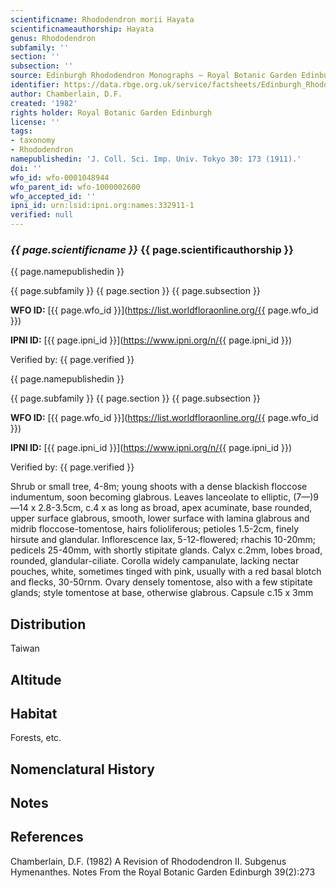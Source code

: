 ```yaml
---
scientificname: Rhododendron morii Hayata
scientificnameauthorship: Hayata
genus: Rhododendron
subfamily: ''
section: ''
subsection: ''
source: Edinburgh Rhododendron Monographs – Royal Botanic Garden Edinburgh
identifier: https://data.rbge.org.uk/service/factsheets/Edinburgh_Rhododendron_Monographs.xhtml
author: Chamberlain, D.F.
created: '1982'
rights holder: Royal Botanic Garden Edinburgh
license: ''
tags:
- taxonomy
- Rhododendron
namepublishedin: 'J. Coll. Sci. Imp. Univ. Tokyo 30: 173 (1911).'
doi: ''
wfo_id: wfo-0001048944
wfo_parent_id: wfo-1000002600
wfo_accepted_id: ''
ipni_id: urn:lsid:ipni.org:names:332911-1
verified: null
---
```

### _{{ page.scientificname }}_ {{ page.scientificauthorship }}
 {{ page.namepublishedin }}

{{ page.subfamily }} {{ page.section }} {{ page.subsection }}

**WFO ID:** [{{ page.wfo_id }}](https://list.worldfloraonline.org/{{ page.wfo_id }})

**IPNI ID:** [{{ page.ipni_id }}](https://www.ipni.org/n/{{ page.ipni_id }})

Verified by: {{ page.verified }}

 {{ page.namepublishedin }}

{{ page.subfamily }} {{ page.section }} {{ page.subsection }}

**WFO ID:** [{{ page.wfo_id }}](https://list.worldfloraonline.org/{{ page.wfo_id }})

**IPNI ID:** [{{ page.ipni_id }}](https://www.ipni.org/n/{{ page.ipni_id }})

Verified by: {{ page.verified }}



Shrub or small tree, 4-8m; young shoots with a dense blackish floccose indumentum, soon becoming glabrous. Leaves lanceolate to elliptic, (7—)9—14 x 2.8-3.5cm, c.4 x as long as broad, apex acuminate, base rounded, upper surface glabrous, smooth, lower surface with lamina glabrous and midrib floccose-tomentose, hairs folioliferous; petioles 1.5-2cm, finely hirsute and glandular. Inflorescence lax, 5-12-flowered; rhachis 10-20mm; pedicels 25-40mm, with shortly stipitate glands. Calyx c.2mm, lobes broad, rounded, glandular-ciliate. Corolla widely campanulate, lacking nectar pouches, white, sometimes tinged with pink, usually with a red basal blotch and flecks, 30-50rnm. Ovary densely tomentose, also with a few stipitate glands; style tomentose at base, otherwise glabrous. Capsule c.15 x 3mm

## Distribution
Taiwan

## Altitude


## Habitat
Forests, etc.

## Nomenclatural History

                       
## Notes


## References

Chamberlain, D.F. (1982) A Revision of Rhododendron II. Subgenus Hymenanthes. Notes From the Royal Botanic Garden Edinburgh 39(2):273
